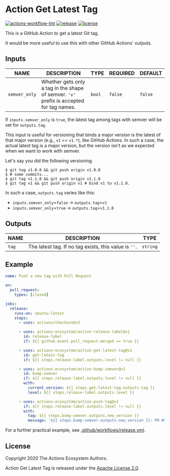 # Action Get Latest Tag

[![actions-workflow-lint][actions-workflow-lint-badge]][actions-workflow-lint]
[![release][release-badge]][release]
[![license][license-badge]][license]

This is a GitHub Action to get a latest Git tag.

It would be more useful to use this with other GitHub Actions' outputs.

## Inputs

|     NAME      |                                       DESCRIPTION                                       |  TYPE  | REQUIRED | DEFAULT |
| ------------- | --------------------------------------------------------------------------------------- | ------ | -------- | ------- |
| `semver_only` | Whether gets only a tag in the shape of semver. `'v'` prefix is accepted for tag names. | `bool` | `false`  | `false` |

If `inputs.semver_only` is `true`, the latest tag among tags with semver will be set for `outputs.tag`.

This input is useful for versioning that binds a major version is the latest of that major version (e.g., `v1` == `v1.*`), like GitHub Actions.
In such a case, the actual latest tag is a major version, but the version isn't as we expected when we want to work with semver.

Let's say you did the following versioning.

```console
$ git tag v1.0.0 && git push origin v1.0.0
$ # some commits...
$ git tag v1.1.0 && git push origin v1.1.0
$ git tag v1 && git push origin v1 # bind v1 to v1.1.0.
```

In such a case, `outputs.tag` varies like this:

- `inputs.semver_only`=`false` -> `outputs.tag`=`v1`
- `inputs.semver_only`=`true` -> `outputs.tag`=`v1.1.0`

## Outputs

| NAME  |                      DESCRIPTION                      |   TYPE   |
| ----- | ----------------------------------------------------- | -------- |
| `tag` | The latest tag. If no tag exists, this value is `''`. | `string` |

## Example

```yaml
name: Push a new tag with Pull Request

on:
  pull_request:
    types: [closed]

jobs:
  release:
    runs-on: ubuntu-latest
    steps:
      - uses: actions/checkout@v2

      - uses: actions-ecosystem/action-release-label@v1
        id: release-label
        if: ${{ github.event.pull_request.merged == true }}

      - uses: actions-ecosystem/action-get-latest-tag@v1
        id: get-latest-tag
        if: ${{ steps.release-label.outputs.level != null }}

      - uses: actions-ecosystem/action-bump-semver@v1
        id: bump-semver
        if: ${{ steps.release-label.outputs.level != null }}
        with:
          current_version: ${{ steps.get-latest-tag.outputs.tag }}
          level: ${{ steps.release-label.outputs.level }}

      - uses: actions-ecosystem/action-push-tag@v1
        if: ${{ steps.release-label.outputs.level != null }}
        with:
          tag: ${{ steps.bump-semver.outputs.new_version }}
          message: '${{ steps.bump-semver.outputs.new_version }}: PR #${{ github.event.pull_request.number }} ${{ github.event.pull_request.title }}'
```

For a further practical example, see [.github/workflows/release.yml](.github/workflows/release.yml).

## License

Copyright 2020 The Actions Ecosystem Authors.

Action Get Latest Tag is released under the [Apache License 2.0](./LICENSE).

<!-- badge links -->

[actions-workflow-lint]: https://github.com/actions-ecosystem/action-get-latest-tag/actions?query=workflow%3ALint
[actions-workflow-lint-badge]: https://img.shields.io/github/workflow/status/actions-ecosystem/action-get-latest-tag/Lint?label=Lint&style=for-the-badge&logo=github

[release]: https://github.com/actions-ecosystem/action-get-latest-tag/releases
[release-badge]: https://img.shields.io/github/v/release/actions-ecosystem/action-get-latest-tag?style=for-the-badge&logo=github

[license]: LICENSE
[license-badge]: https://img.shields.io/github/license/actions-ecosystem/action-add-labels?style=for-the-badge
